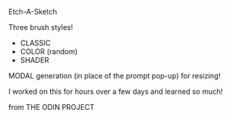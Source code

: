 Etch-A-Sketch

Three brush styles!
- CLASSIC
- COLOR (random)
- SHADER

MODAL generation (in place of the prompt pop-up) for resizing!

I worked on this for hours over a few days and learned so much!

from THE ODIN PROJECT